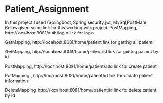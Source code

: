 # Patient_Assignment
In this project I used (Springboot, Spring security jwt, MySql,PostMan)
Below given some link for this working with project.
PostMapping,   http://localhost:8081/auth/login    link for login

GetMapping,   http://localhost:8081/home/patient   link for getting all patient

GetMapping,   http://localhost:8081/home/patient/id   link for getting patient by id

PostMapping,  http://localhost:8081/home/patient/add    link for create patient 

PutMapping ,   http://localhost:8081/home/patient/id   link for update patient information

DeleteMapping, http://localhost:8081/home/patient/id   link for delete patient by id


